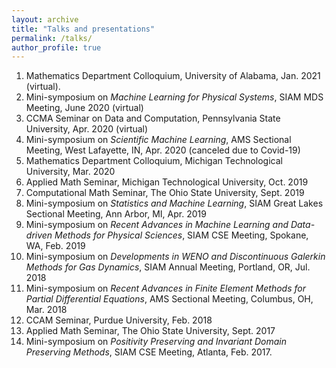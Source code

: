 ```yaml
---
layout: archive
title: "Talks and presentations"
permalink: /talks/
author_profile: true
---
```

1. Mathematics Department Colloquium, University of Alabama, Jan. 2021 (virtual).
1. Mini-symposium on _Machine Learning for Physical Systems_, SIAM MDS Meeting, June 2020 (virtual)
1. CCMA Seminar on Data and Computation, Pennsylvania State University, Apr. 2020 (virtual)
1. Mini-symposium on _Scientific Machine Learning_, AMS Sectional Meeting, West Lafayette, IN, Apr. 2020 (canceled due to Covid-19)
1. Mathematics Department Colloquium, Michigan Technological University, Mar. 2020
1. Applied Math Seminar, Michigan Technological University, Oct. 2019
1. Computational Math Seminar, The Ohio State University, Sept. 2019
1. Mini-symposium on _Statistics and Machine Learning_, SIAM Great Lakes Sectional Meeting, Ann Arbor, MI, Apr. 2019
1. Mini-symposium on _Recent Advances in Machine Learning and Data-driven Methods for Physical Sciences_, SIAM CSE Meeting, Spokane, WA, Feb. 2019
1. Mini-symposium on _Developments in WENO and Discontinuous Galerkin Methods for Gas Dynamics_, SIAM Annual Meeting, Portland, OR, Jul. 2018
1. Mini-symposium on _Recent Advances in Finite Element Methods for Partial Differential Equations_, AMS Sectional Meeting, Columbus, OH, Mar. 2018
1. CCAM Seminar, Purdue University, Feb. 2018
1. Applied Math Seminar, The Ohio State University, Sept. 2017
1. Mini-symposium on _Positivity Preserving and Invariant Domain Preserving Methods_, SIAM CSE Meeting, Atlanta, Feb. 2017.
